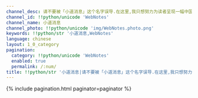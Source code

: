 ```yaml
---
channel_desc: 请不要被「小道消息」这个名字误导.在这里,我只想努力为读者呈现一幅中国互联网的清明上河图.
channel_id: !!python/unicode 'WebNotes'
channel_name: 小道消息
channel_photo: !!python/unicode 'img/WebNotes.photo.png'
keywords: !!python/str '小道消息,WebNotes'
language: chinese
layout: 1_0_category
pagination:
  category: !!python/unicode 'WebNotes'
  enabled: true
  permalink: /:num/
title: !!python/str '小道消息|请不要被「小道消息」这个名字误导.在这里,我只想努力为读者呈现一幅中国互联网的清明上河图.|文章目录'
---
```

{% include pagination.html paginator=paginator %}